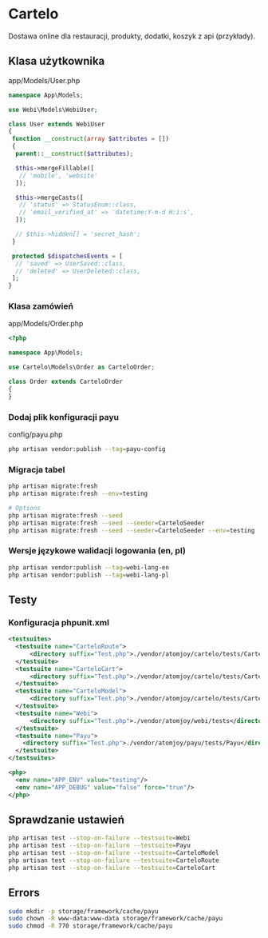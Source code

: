 # Cartelo

Dostawa online dla restauracji, produkty, dodatki, koszyk z api (przykłady).

## Klasa użytkownika

app/Models/User.php

```php
namespace App\Models;

use Webi\Models\WebiUser;

class User extends WebiUser
{
 function __construct(array $attributes = [])
 {
  parent::__construct($attributes);

  $this->mergeFillable([
   // 'mobile', 'website'
  ]);

  $this->mergeCasts([
   // 'status' => StatusEnum::class,
   // 'email_verified_at' => 'datetime:Y-m-d H:i:s',
  ]);

  // $this->hidden[] = 'secret_hash';
 }

 protected $dispatchesEvents = [
  // 'saved' => UserSaved::class,
  // 'deleted' => UserDeleted::class,
 ];
}
```

### Klasa zamówień

app/Models/Order.php

```php
<?php

namespace App\Models;

use Cartelo\Models\Order as CarteloOrder;

class Order extends CarteloOrder
{
}
```

### Dodaj plik konfiguracji payu

config/payu.php

```sh
php artisan vendor:publish --tag=payu-config
```

### Migracja tabel

```sh
php artisan migrate:fresh
php artisan migrate:fresh --env=testing

# Options
php artisan migrate:fresh --seed
php artisan migrate:fresh --seed --seeder=CarteloSeeder
php artisan migrate:fresh --seed --seeder=CarteloSeeder --env=testing
```

### Wersje językowe walidacji logowania (en, pl)

```sh
php artisan vendor:publish --tag=webi-lang-en
php artisan vendor:publish --tag=webi-lang-pl
```

## Testy

### Konfiguracja phpunit.xml

```xml
<testsuites>
  <testsuite name="CarteloRoute">
      <directory suffix="Test.php">./vendor/atomjoy/cartelo/tests/Cartelo/Route</directory>
  </testsuite>
  <testsuite name="CarteloCart">
      <directory suffix="Test.php">./vendor/atomjoy/cartelo/tests/Cartelo/Cart</directory>
  </testsuite>
  <testsuite name="CarteloModel">
      <directory suffix="Test.php">./vendor/atomjoy/cartelo/tests/Cartelo/Model</directory>
  </testsuite>
  <testsuite name="Webi">
      <directory suffix="Test.php">./vendor/atomjoy/webi/tests</directory>
  </testsuite>
  <testsuite name="Payu">
    <directory suffix="Test.php">./vendor/atomjoy/payu/tests/Payu</directory>
  </testsuite>
</testsuites>

<php>
  <env name="APP_ENV" value="testing"/>
  <env name="APP_DEBUG" value="false" force="true"/>
</php>
```

## Sprawdzanie ustawień

```sh
php artisan test --stop-on-failure --testsuite=Webi
php artisan test --stop-on-failure --testsuite=Payu
php artisan test --stop-on-failure --testsuite=CarteloModel
php artisan test --stop-on-failure --testsuite=CarteloRoute
php artisan test --stop-on-failure --testsuite=CarteloCart
```

## Errors

```sh
sudo mkdir -p storage/framework/cache/payu
sudo chown -R www-data:www-data storage/framework/cache/payu
sudo chmod -R 770 storage/framework/cache/payu
```
